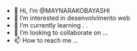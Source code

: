 - 👋 Hi, I’m @MAYNARAKOBAYASHI
- 👀 I’m interested in desenvolvimento web
- 🌱 I’m currently learning . . 
- 💞️ I’m looking to collaborate on ...
- 📫 How to reach me ...

<!---
MAYNARAKOBAYASHI/MAYNARAKOBAYASHI is a ✨ special ✨ repository because its `README.md` (this file) appears on your GitHub profile.
You can click the Preview link to take a look at your changes.
--->
